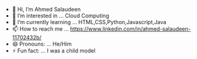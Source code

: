 - 👋 Hi, I’m Ahmed Salaudeen
- 👀 I’m interested in ... Cloud Computing 
- 🌱 I’m currently learning ... HTML,CSS,Python,Javascript,Java 
- 📫 How to reach me ... https://www.linkedin.com/in/ahmed-salaudeen-11702432b/
- 😄 Pronouns: ... He/Him
- ⚡ Fun fact: ... I was a child model 

<!---
Toyosi20/Toyosi20 is a ✨ special ✨ repository because its `README.md` (this file) appears on your GitHub profile.
You can click the Preview link to take a look at your changes.
--->
